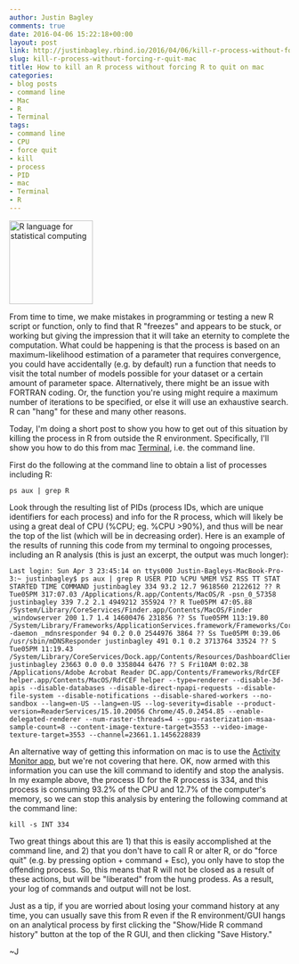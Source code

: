 ```yaml
---
author: Justin Bagley
comments: true
date: 2016-04-06 15:22:18+00:00
layout: post
link: http://justinbagley.rbind.io/2016/04/06/kill-r-process-without-forcing-r-quit-mac/
slug: kill-r-process-without-forcing-r-quit-mac
title: How to kill an R process without forcing R to quit on mac
categories:
- blog posts
- command line
- Mac
- R
- Terminal
tags:
- command line
- CPU
- force quit
- kill
- process
- PID
- mac
- Terminal
- R
---
```


<!-- ![R language for statistical computing](/images/R-logo-image.png =80x) -->
<img src="/images/R-logo-image.png" alt="R language for statistical computing" width="150px"/>

From time to time, we make mistakes in programming or testing a new R script or function, only to find that R "freezes" and appears to be stuck, or working but giving the impression that it will take an eternity to complete the computation. What could be happening is that the process is based on an maximum-likelihood estimation of a parameter that requires convergence, you could have accidentally (e.g. by default) run a function that needs to visit the total number of models possible for your dataset or a certain amount of parameter space. Alternatively, there might be an issue with FORTRAN coding. Or, the function you're using might require a maximum number of iterations to be specified, or else it will use an exhaustive search. R can "hang" for these and many other reasons.

Today, I'm doing a short post to show you how to get out of this situation by killing the process in R from outside the R environment. Specifically, I'll show you how to do this from mac [Terminal](https://en.wikipedia.org/wiki/Terminal_(OS_X)), i.e. the command line.

First do the following at the command line to obtain a list of processes including R:

```
ps aux | grep R
```

Look through the resulting list of PIDs (process IDs, which are unique identifiers for each process) and info for the R process, which will likely be using a great deal of CPU (%CPU; eg. %CPU >90%), and thus will be near the top of the list (which will be in decreasing order). Here is an example of the results of running this code from my terminal to ongoing processes, including an R analysis (this is just an excerpt, the output was much longer):

```
Last login: Sun Apr 3 23:45:14 on ttys000 Justin-Bagleys-MacBook-Pro-3:~ justinbagley$ ps aux | grep R USER PID %CPU %MEM VSZ RSS TT STAT STARTED TIME COMMAND justinbagley 334 93.2 12.7 9618560 2122612 ?? R Tue05PM 317:07.03 /Applications/R.app/Contents/MacOS/R -psn_0_57358 justinbagley 339 7.2 2.1 4949212 355924 ?? R Tue05PM 47:05.88 /System/Library/CoreServices/Finder.app/Contents/MacOS/Finder _windowserver 200 1.7 1.4 14600476 231856 ?? Ss Tue05PM 113:19.80 /System/Library/Frameworks/ApplicationServices.framework/Frameworks/CoreGraphics.framework/Resources/WindowServer -daemon _mdnsresponder 94 0.2 0.0 2544976 3864 ?? Ss Tue05PM 0:39.06 /usr/sbin/mDNSResponder justinbagley 491 0.1 0.2 3713764 33524 ?? S Tue05PM 11:19.43 /System/Library/CoreServices/Dock.app/Contents/Resources/DashboardClient.app/Contents/MacOS/DashboardClient justinbagley 23663 0.0 0.0 3358044 6476 ?? S Fri10AM 0:02.38 /Applications/Adobe Acrobat Reader DC.app/Contents/Frameworks/RdrCEF helper.app/Contents/MacOS/RdrCEF helper --type=renderer --disable-3d-apis --disable-databases --disable-direct-npapi-requests --disable-file-system --disable-notifications --disable-shared-workers --no-sandbox --lang=en-US --lang=en-US --log-severity=disable --product-version=ReaderServices/15.10.20056 Chrome/45.0.2454.85 --enable-delegated-renderer --num-raster-threads=4 --gpu-rasterization-msaa-sample-count=8 --content-image-texture-target=3553 --video-image-texture-target=3553 --channel=23661.1.1456228839
```


An alternative way of getting this information on mac is to use the [Activity Monitor app](https://support.apple.com/en-us/HT201464), but we're not covering that here. OK, now armed with this information you can use the kill command to identify and stop the analysis. In my example above, the process ID for the R process is 334, and this process is consuming 93.2% of the CPU and 12.7% of the computer's memory, so we can stop this analysis by entering the following command at the command line:

```
kill -s INT 334
```

Two great things about this are 1) that this is easily accomplished at the command line, and 2) that you don't have to call R or alter R, or do "force quit" (e.g. by pressing option + command + Esc), you only have to stop the offending process. So, this means that R will not be closed as a result of these actions, but will be "liberated" from the hung prodess. As a result, your log of commands and output will not be lost.

Just as a tip, if you are worried about losing your command history at any time, you can usually save this from R even if the R environment/GUI hangs on an analytical process by first clicking the "Show/Hide R command history" button at the top of the R GUI, and then clicking "Save History."

~J
